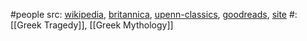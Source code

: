 #people 
src: [wikipedia](https://en.wikipedia.org/wiki/Sophocles), [britannica](https://www.britannica.com/biography/Sophocles), [upenn-classics](https://www2.classics.upenn.edu/myth/php/tragedy/index.php?page=sophocles), [goodreads](https://www.goodreads.com/author/show/1002.Sophocles), [site](https://www.sophocles.net) 
#: [[Greek Tragedy]], [[Greek Mythology]] 

